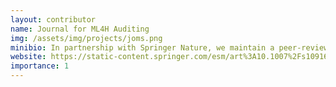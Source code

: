 ```yaml
---
layout: contributor
name: Journal for ML4H Auditing
img: /assets/img/projects/joms.png
minibio: In partnership with Springer Nature, we maintain a peer-reviewed venue for deliberation on the methods, processes and tools needed to manage the particular risks of ML4H systems.
website: https://static-content.springer.com/esm/art%3A10.1007%2Fs10916-021-01783-y/MediaObjects/10916_2021_1783_MOESM1_ESM.pdf
importance: 1
---
```

